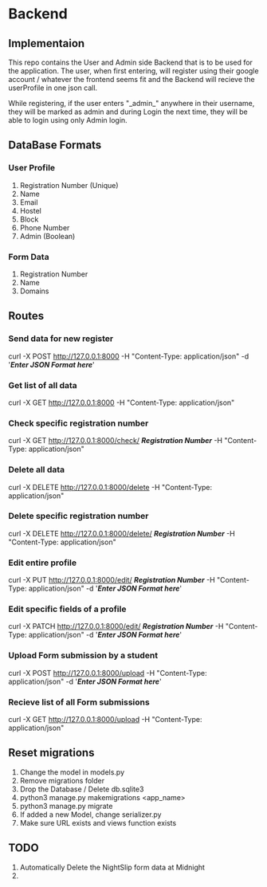 # Backend

## Implementaion

This repo contains the User and Admin side Backend that is to be used for the application. The user, when first entering, will register using their google account / whatever the frontend seems fit and the Backend will recieve the userProfile in one json call.

While registering, if the user enters "\_admin\_" anywhere in their username, they will be marked as admin and during Login the next time, they will be able to login using only Admin login.

## DataBase Formats

### User Profile

1. Registration Number (Unique)
2. Name
3. Email
4. Hostel
5. Block
6. Phone Number
7. Admin (Boolean)

### Form Data

1. Registration Number
2. Name
3. Domains

## Routes

### Send data for new register

curl -X POST http://127.0.0.1:8000 -H "Content-Type: application/json" -d '**_Enter JSON Format here_**'

### Get list of all data

curl -X GET http://127.0.0.1:8000 -H "Content-Type: application/json"

### Check specific registration number

curl -X GET http://127.0.0.1:8000/check/ **_Registration Number_** -H "Content-Type: application/json"

### Delete all data

curl -X DELETE http://127.0.0.1:8000/delete -H "Content-Type: application/json"

### Delete specific registration number

curl -X DELETE http://127.0.0.1:8000/delete/ **_Registration Number_** -H "Content-Type: application/json"

### Edit entire profile

curl -X PUT http://127.0.0.1:8000/edit/ **_Registration Number_** -H "Content-Type: application/json" -d '**_Enter JSON Format here_**'

### Edit specific fields of a profile

curl -X PATCH http://127.0.0.1:8000/edit/ **_Registration Number_** -H "Content-Type: application/json" -d '**_Enter JSON Format here_**'

### Upload Form submission by a student

curl -X POST http://127.0.0.1:8000/upload -H "Content-Type: application/json" -d '**_Enter JSON Format here_**'

### Recieve list of all Form submissions

curl -X GET http://127.0.0.1:8000/upload -H "Content-Type: application/json"

## Reset migrations

1. Change the model in models.py
2. Remove migrations folder
3. Drop the Database / Delete db.sqlite3
4. python3 manage.py makemigrations <app_name>
5. python3 manage.py migrate
6. If added a new Model, change serializer.py
7. Make sure URL exists and views function exists

## TODO

1. Automatically Delete the NightSlip form data at Midnight
2.
